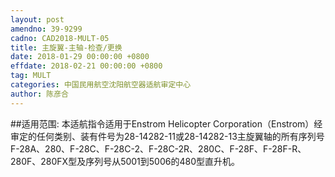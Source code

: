 ```yaml
---
layout: post
amendno: 39-9299
cadno: CAD2018-MULT-05
title: 主旋翼-主轴-检查/更换
date: 2018-01-29 00:00:00 +0800
effdate: 2018-02-21 00:00:00 +0800
tag: MULT
categories: 中国民用航空沈阳航空器适航审定中心
author: 陈彦合
---
```


##适用范围:
本适航指令适用于Enstrom Helicopter Corporation（Enstrom）经审定的任何类别、装有件号为28-14282-11或28-14282-13主旋翼轴的所有序列号F-28A、280、F-28C、F-28C-2、F-28C-2R、280C、F-28F、F-28F-R、280F、280FX型及序列号从5001到5006的480型直升机。

